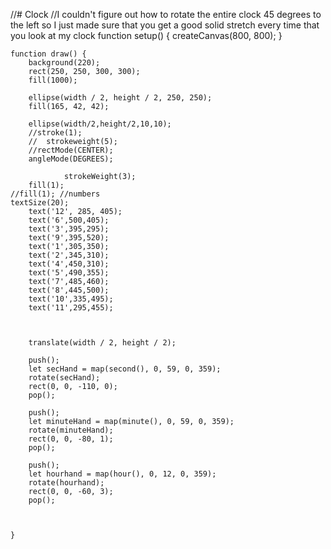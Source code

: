 //# Clock
//I couldn't figure out how to rotate the entire clock 45 degrees to the left so I just made sure that you get a good solid stretch every time that you look at my clock
function setup() {
	createCanvas(800, 800);
}	

	function draw() {
		background(220);
		rect(250, 250, 300, 300);
		fill(1000);

		ellipse(width / 2, height / 2, 250, 250);
		fill(165, 42, 42);
		
		ellipse(width/2,height/2,10,10);
		//stroke(1);
		//	strokeweight(5);
		//rectMode(CENTER);
		angleMode(DEGREES);
		
				strokeWeight(3);
		fill(1);
	//fill(1); //numbers
	textSize(20);
		text('12', 285, 405);
		text('6',500,405);
		text('3',395,295);
		text('9',395,520);
		text('1',305,350);
		text('2',345,310);
		text('4',450,310);
		text('5',490,355);
		text('7',485,460);
		text('8',445,500);
		text('10',335,495);
		text('11',295,455);
		


		translate(width / 2, height / 2);

		push();
		let secHand = map(second(), 0, 59, 0, 359);
		rotate(secHand);
		rect(0, 0, -110, 0);
		pop();

		push();
		let minuteHand = map(minute(), 0, 59, 0, 359);
		rotate(minuteHand);
		rect(0, 0, -80, 1);
		pop();

		push();
		let hourhand = map(hour(), 0, 12, 0, 359);
		rotate(hourhand);
		rect(0, 0, -60, 3);
		pop();



	}
